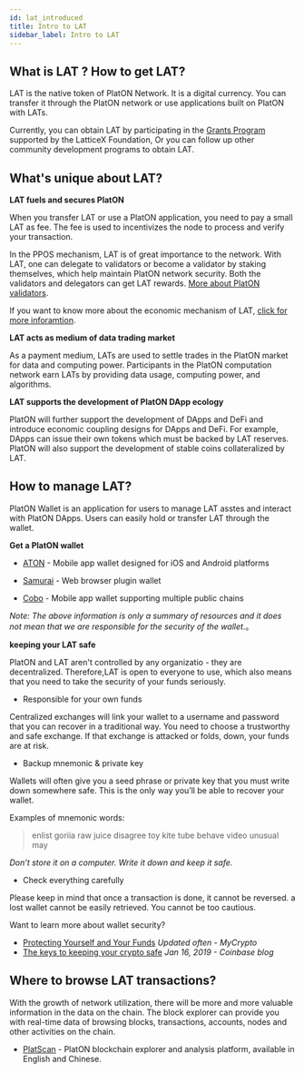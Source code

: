 ```yaml
---
id: lat_introduced
title: Intro to LAT
sidebar_label: Intro to LAT
---
```


## What is LAT ? How to get LAT?

LAT is the native token of PlatON Network. It is a digital currency. You can transfer it through the PlatON network or use applications built on PlatON with LATs.

Currently, you can obtain LAT by participating in the [Grants Program](https://latticex.foundation/grants) supported by the LatticeX Foundation, Or you can follow up other community development programs to obtain LAT.



## What's unique about LAT?

**LAT fuels and secures PlatON**

When you transfer LAT or use a PlatON application, you need to pay a small LAT as fee. The fee is used to incentivizes the node to process and verify your transaction.

In the PPOS mechanism, LAT is of great importance to the network. With LAT, one can delegate to validators or become a validator by staking themselves, which help maintain PlatON network security.  Both the validators and delegators can get LAT rewards. [More about PlatON validators](/docs/en/PlatON_Validation_Introduce).

If you want to know more about the economic mechanism of LAT, [click for more inforamtion](/docs/en/Economic_Model#platons-economic-solution).



**LAT acts as medium of data trading market**

As a payment medium, LATs are used to settle trades in the PlatON market for data and computing power. Participants in the PlatON computation network earn LATs by providing data usage, computing power, and algorithms.



**LAT supports the development of PlatON DApp ecology**

PlatON will further support the development of DApps and DeFi and introduce economic coupling designs for DApps and DeFi. For example, DApps can issue their own tokens which must be backed by LAT reserves.
PlatON will also support the development of stable coins collateralized by LAT.



## How to manage LAT?

PlatON Wallet is an application for users to manage LAT asstes and interact with PlatON DApps. Users can easily hold or transfer LAT through the wallet.

**Get a PlatON wallet**

- [ATON](https://www.platon.network/en/developer/#aton) -  Mobile app wallet designed for iOS and Android platforms

- [Samurai](https://github.com/AlayaNetwork/Samurai) -  Web browser plugin wallet

- [Cobo](https://cobo.com/)  - Mobile app wallet supporting multiple public chains

*Note: The above information is only a summary of resources and it does not mean that we are responsible for the security of the wallet*.。



**keeping your LAT safe**

PlatON and LAT aren't controlled by any organizatio - they are decentralized. Therefore,LAT is open to everyone to use, which also means that you need to take the security of your funds seriously.

- Responsible for your own funds

Centralized exchanges will link your wallet to a username and password that you can recover in a traditional way. You need to choose a trustworthy and safe exchange. If that exchange is attacked  or folds, down, your funds are at risk.



- Backup mnemonic & private key

Wallets will often give you a seed phrase  or private key that you must write down somewhere safe. This is the only way you’ll be able to recover your wallet.

Examples of mnemonic words:

> enlist goriia raw juice disagree toy kite tube behave video unusual may

*Don’t store it on a computer. Write it down and keep it safe.*



- Check everything carefully

Please keep in mind that once a transaction is done, it cannot be reversed. a lost wallet cannot be easily retrieved. You cannot be too cautious.



Want to learn more about wallet security?

- [Protecting Yourself and Your Funds](https://support.mycrypto.com/staying-safe/protecting-yourself-and-your-funds) *Updated often - MyCrypto*
- [The keys to keeping your crypto safe](https://blog.coinbase.com/the-keys-to-keeping-your-crypto-safe-96d497cce6cf) *Jan 16, 2019 - Coinbase blog*



## Where to browse LAT transactions?

With the growth of network utilization, there will be more and more valuable information in the data on the chain. The block explorer can provide you with real-time data of browsing blocks, transactions, accounts, nodes and other activities on the chain.

- [PlatScan](https://scan.platon.network/) - PlatON blockchain explorer and analysis platform, available in English and Chinese.

